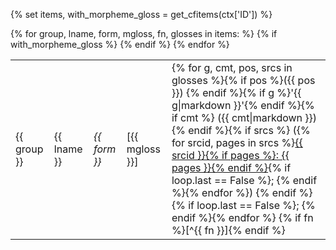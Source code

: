 {% set items, with_morpheme_gloss = get_cfitems(ctx['ID']) %}
<table id="{{ ctx['ID'] }}">
{% for group, lname, form, mgloss, fn, glosses in items: %}
<tr>
<td>{{ group }}</td>
<td>{{ lname }}</td>
<td><i>{{ form }}</i></td>
{% if with_morpheme_gloss %}
<td>[{{ mgloss }}]</td>
{% endif %}
<td>
{% for g, cmt, pos, srcs in glosses %}{% if pos %}({{ pos }}) {% endif %}{% if g %}'{{ g|markdown }}'{% endif %}{% if cmt %} ({{ cmt|markdown }}){% endif %}{% if srcs %}
({% for srcid, pages in srcs %}<a href="{{ href_source(srcid) }}">{{ srcid }}{% if pages %}: {{ pages }}{% endif %}</a>{% if loop.last == False %}; {% endif %}{% endfor %})
{% endif %}{% if loop.last == False %}; {% endif %}{% endfor %}
{% if fn %}[^{{ fn }}]{% endif %}
</td>
</tr>
{% endfor %}
</table>